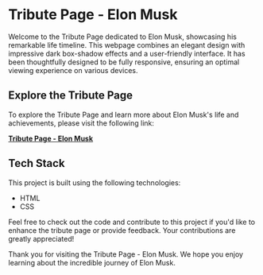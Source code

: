 # Tribute Page - Elon Musk

Welcome to the Tribute Page dedicated to Elon Musk, showcasing his remarkable life timeline. This webpage combines an elegant design with impressive dark box-shadow effects and a user-friendly interface. It has been thoughtfully designed to be fully responsive, ensuring an optimal viewing experience on various devices.

## Explore the Tribute Page

To explore the Tribute Page and learn more about Elon Musk's life and achievements, please visit the following link:

[**Tribute Page - Elon Musk**](https://i1s-rishabh.github.io/Tribute-Page-Elon-Musk/)

## Tech Stack

This project is built using the following technologies:

- HTML
- CSS

Feel free to check out the code and contribute to this project if you'd like to enhance the tribute page or provide feedback. Your contributions are greatly appreciated!

Thank you for visiting the Tribute Page - Elon Musk. We hope you enjoy learning about the incredible journey of Elon Musk.
